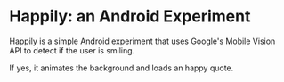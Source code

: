 # Happily: an Android Experiment

Happily is a simple Android experiment that uses Google's Mobile Vision API to detect if the user is smiling.

If yes, it animates the background and loads an happy quote.


